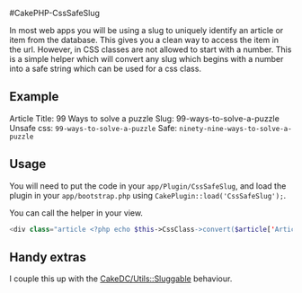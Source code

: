 #CakePHP-CssSafeSlug

In most web apps you will be using a slug to uniquely identify an article or item from the database. This gives you a clean way to access the item in the url. However, in CSS classes are not allowed to start with a number. This is a simple helper which will convert any slug which begins with a number into a safe string which can be used for a css class.

## Example
Article
  Title: 99 Ways to solve a puzzle
  Slug: 99-ways-to-solve-a-puzzle
  Unsafe css: `99-ways-to-solve-a-puzzle`
  Safe: `ninety-nine-ways-to-solve-a-puzzle`
  
## Usage
You will need to put the code in your `app/Plugin/CssSafeSlug`, and load the plugin in your `app/bootstrap.php` using `CakePlugin::load('CssSafeSlug');`.

You can call the helper in your view.

```php
<div class="article <?php echo $this->CssClass->convert($article['Article']['slug']);?>">
```

## Handy extras
I couple this up with the [CakeDC/Utils::Sluggable](https://github.com/CakeDC/utils/blob/master/Model/Behavior/SluggableBehavior.php) behaviour.
